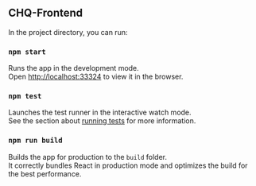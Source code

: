## CHQ-Frontend

In the project directory, you can run:

### `npm start`

Runs the app in the development mode.<br />
Open [http://localhost:33324](http://localhost:33324) to view it in the browser.

### `npm test`

Launches the test runner in the interactive watch mode.<br />
See the section about [running tests](https://facebook.github.io/create-react-app/docs/running-tests) for more information.

### `npm run build`

Builds the app for production to the `build` folder.<br />
It correctly bundles React in production mode and optimizes the build for the best performance.
